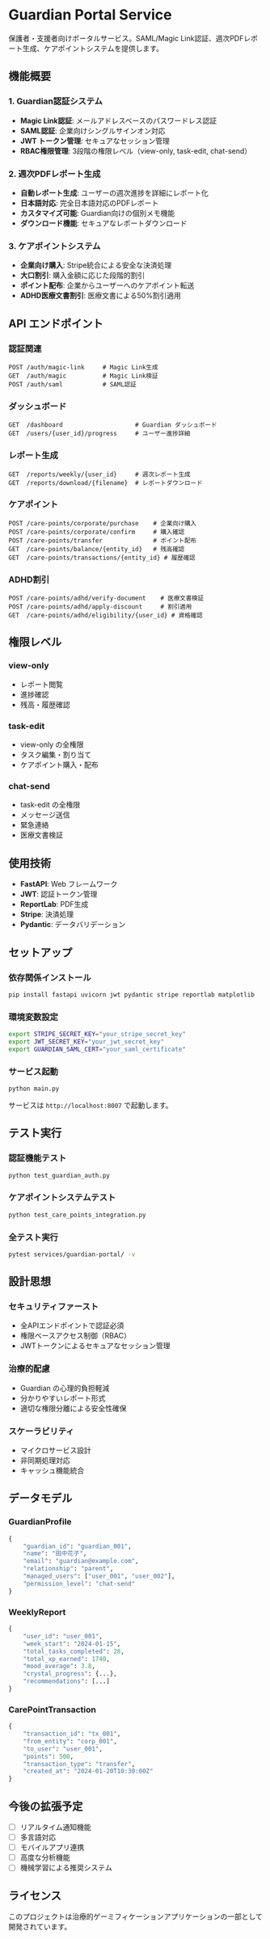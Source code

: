 # Guardian Portal Service

保護者・支援者向けポータルサービス。SAML/Magic Link認証、週次PDFレポート生成、ケアポイントシステムを提供します。

## 機能概要

### 1. Guardian認証システム
- **Magic Link認証**: メールアドレスベースのパスワードレス認証
- **SAML認証**: 企業向けシングルサインオン対応
- **JWT トークン管理**: セキュアなセッション管理
- **RBAC権限管理**: 3段階の権限レベル（view-only, task-edit, chat-send）

### 2. 週次PDFレポート生成
- **自動レポート生成**: ユーザーの週次進捗を詳細にレポート化
- **日本語対応**: 完全日本語対応のPDFレポート
- **カスタマイズ可能**: Guardian向けの個別メモ機能
- **ダウンロード機能**: セキュアなレポートダウンロード

### 3. ケアポイントシステム
- **企業向け購入**: Stripe統合による安全な決済処理
- **大口割引**: 購入金額に応じた段階的割引
- **ポイント配布**: 企業からユーザーへのケアポイント転送
- **ADHD医療文書割引**: 医療文書による50%割引適用

## API エンドポイント

### 認証関連
```
POST /auth/magic-link     # Magic Link生成
GET  /auth/magic          # Magic Link検証
POST /auth/saml           # SAML認証
```

### ダッシュボード
```
GET  /dashboard                    # Guardian ダッシュボード
GET  /users/{user_id}/progress     # ユーザー進捗詳細
```

### レポート生成
```
GET  /reports/weekly/{user_id}     # 週次レポート生成
GET  /reports/download/{filename}  # レポートダウンロード
```

### ケアポイント
```
POST /care-points/corporate/purchase    # 企業向け購入
POST /care-points/corporate/confirm     # 購入確認
POST /care-points/transfer              # ポイント配布
GET  /care-points/balance/{entity_id}   # 残高確認
GET  /care-points/transactions/{entity_id} # 履歴確認
```

### ADHD割引
```
POST /care-points/adhd/verify-document    # 医療文書検証
POST /care-points/adhd/apply-discount     # 割引適用
GET  /care-points/adhd/eligibility/{user_id} # 資格確認
```

## 権限レベル

### view-only
- レポート閲覧
- 進捗確認
- 残高・履歴確認

### task-edit
- view-only の全権限
- タスク編集・割り当て
- ケアポイント購入・配布

### chat-send
- task-edit の全権限
- メッセージ送信
- 緊急連絡
- 医療文書検証

## 使用技術

- **FastAPI**: Web フレームワーク
- **JWT**: 認証トークン管理
- **ReportLab**: PDF生成
- **Stripe**: 決済処理
- **Pydantic**: データバリデーション

## セットアップ

### 依存関係インストール
```bash
pip install fastapi uvicorn jwt pydantic stripe reportlab matplotlib
```

### 環境変数設定
```bash
export STRIPE_SECRET_KEY="your_stripe_secret_key"
export JWT_SECRET_KEY="your_jwt_secret_key"
export GUARDIAN_SAML_CERT="your_saml_certificate"
```

### サービス起動
```bash
python main.py
```

サービスは `http://localhost:8007` で起動します。

## テスト実行

### 認証機能テスト
```bash
python test_guardian_auth.py
```

### ケアポイントシステムテスト
```bash
python test_care_points_integration.py
```

### 全テスト実行
```bash
pytest services/guardian-portal/ -v
```

## 設計思想

### セキュリティファースト
- 全APIエンドポイントで認証必須
- 権限ベースアクセス制御（RBAC）
- JWTトークンによるセキュアなセッション管理

### 治療的配慮
- Guardian の心理的負担軽減
- 分かりやすいレポート形式
- 適切な権限分離による安全性確保

### スケーラビリティ
- マイクロサービス設計
- 非同期処理対応
- キャッシュ機能統合

## データモデル

### GuardianProfile
```python
{
    "guardian_id": "guardian_001",
    "name": "田中花子",
    "email": "guardian@example.com",
    "relationship": "parent",
    "managed_users": ["user_001", "user_002"],
    "permission_level": "chat-send"
}
```

### WeeklyReport
```python
{
    "user_id": "user_001",
    "week_start": "2024-01-15",
    "total_tasks_completed": 28,
    "total_xp_earned": 1740,
    "mood_average": 3.8,
    "crystal_progress": {...},
    "recommendations": [...]
}
```

### CarePointTransaction
```python
{
    "transaction_id": "tx_001",
    "from_entity": "corp_001",
    "to_user": "user_001",
    "points": 500,
    "transaction_type": "transfer",
    "created_at": "2024-01-20T10:30:00Z"
}
```

## 今後の拡張予定

- [ ] リアルタイム通知機能
- [ ] 多言語対応
- [ ] モバイルアプリ連携
- [ ] 高度な分析機能
- [ ] 機械学習による推奨システム

## ライセンス

このプロジェクトは治療的ゲーミフィケーションアプリケーションの一部として開発されています。